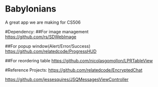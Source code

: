 # Babylonians
A great app we are making for CS506



#Dependency:
##For image management
https://github.com/rs/SDWebImage

##For popup window(Alert/Error/Success)
https://github.com/relatedcode/ProgressHUD

##For reordering table
https://github.com/nicolasgomollon/LPRTableView

#Reference Projects:
https://github.com/relatedcode/EncryptedChat

https://github.com/jessesquires/JSQMessagesViewController
